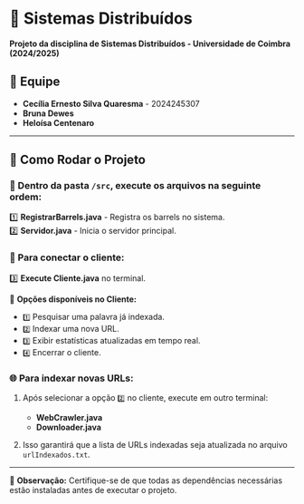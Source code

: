 # 📡 Sistemas Distribuídos

**Projeto da disciplina de Sistemas Distribuídos - Universidade de Coimbra (2024/2025)**

## 👥 Equipe
- **Cecília Ernesto Silva Quaresma** - 2024245307
- **Bruna Dewes**
- **Heloísa Centenaro**

---

## 🚀 Como Rodar o Projeto

### 📂 Dentro da pasta `/src`, execute os arquivos na seguinte ordem:

1️⃣ **RegistrarBarrels.java** - Registra os barrels no sistema.  
2️⃣ **Servidor.java** - Inicia o servidor principal.  

### 🔗 Para conectar o cliente:
3️⃣ **Execute Cliente.java** no terminal.

📌 **Opções disponíveis no Cliente:**  
- `1️⃣` Pesquisar uma palavra já indexada.  
- `2️⃣` Indexar uma nova URL.  
- `3️⃣` Exibir estatísticas atualizadas em tempo real.  
- `4️⃣` Encerrar o cliente.  

### 🌐 Para indexar novas URLs:
1. Após selecionar a opção `2️⃣` no cliente, execute em outro terminal:  
   - **WebCrawler.java**  
   - **Downloader.java**  

2. Isso garantirá que a lista de URLs indexadas seja atualizada no arquivo `urlIndexados.txt`.  

---

📌 **Observação:** Certifique-se de que todas as dependências necessárias estão instaladas antes de executar o projeto.  

